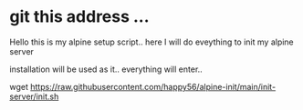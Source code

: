 # git this address ... 
Hello this is my alpine setup script.. here I will do eveything to init my alpine server



installation will be used as it.. everything will enter.. 


wget https://raw.githubusercontent.com/happy56/alpine-init/main/init-server/init.sh 